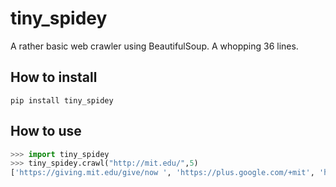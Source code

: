 # tiny_spidey
A rather basic web crawler using BeautifulSoup. A whopping 36 lines.

## How to install
``` pip install tiny_spidey ```

## How to use
```python
>>> import tiny_spidey
>>> tiny_spidey.crawl("http://mit.edu/",5)
['https://giving.mit.edu/give/now ', 'https://plus.google.com/+mit', 'http://news.mit.edu/2018/student-profile-jasmin-joseph-0410?utm_source=&utm_medium=&utm_campaign=', 'http://campkesem.org/mit']
```
